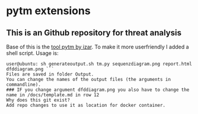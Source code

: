 # pytm extensions
## This is an Github repository for threat analysis
Base of this is the [tool pytm by izar](https://github.com/izar/pytm).
To make it more userfriendly I added a shell script.
Usage is:
```console
user@ubuntu: sh generateoutput.sh tm.py sequenzdiagram.png report.html dfddiagram.png ```
Files are saved in folder Output.
You can change the names of the output files (the arguments in commandline).
### IF you change argument dfddiagram.png you also have to change the name in /docs/template.md in row 12
Why does this git exist?
Add repo changes to use it as location for docker container.

